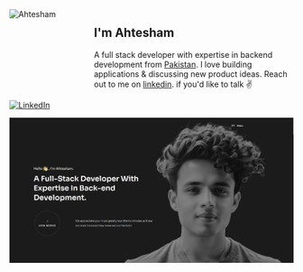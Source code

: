 <img align="left" width="150" height="150" alt="Ahtesham" src="https://sdk.bitmoji.com/render/panel/dc878a02-6c0d-4366-ab3b-b86a397e31ad-9abca207-e196-4c3e-8932-0fae4ce0c737-v1.png?transparent=1&palette=1"/>

## I'm Ahtesham

A full stack developer with expertise in backend development from [Pakistan](https://pakistanembassy.se/about-pakistan/). I love building applications & discussing new product ideas. Reach out to me on [linkedin](https://www.linkedin.com/in/ahteshamshah/). if you'd like to talk ✌️

[![LinkedIn](https://img.shields.io/badge/LinkedIn-ahteshamshah-blue?style=for-the-badge&logo=linkedin&logoColor=white)](https://www.linkedin.com/in/ahteshamshah/)


[Portfolio]: https://ahtesham.com

![Alt text](https://raw.githubusercontent.com/ahtesham2k01/ahtesham2k01/main/assets/ahtesham.png)
